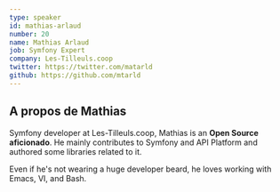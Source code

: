 ```yaml
---
type: speaker
id: mathias-arlaud
number: 20
name: Mathias Arlaud
job: Symfony Expert
company: Les-Tilleuls.coop
twitter: https://twitter.com/matarld
github: https://github.com/mtarld
---
```


## A propos de Mathias

Symfony developer at Les-Tilleuls.coop, Mathias is an **Open Source aficionado**. He mainly contributes to Symfony and API Platform and authored some libraries related to it.

Even if he's not wearing a huge developer beard, he loves working with Emacs, VI, and Bash.
